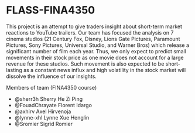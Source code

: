 # FLASS-FINA4350
This project is an attempt to give traders insight about short-term market reactions to YouTube trailers.  Our team has focused the analysis on 7 cinema studios (21 Century Fox, Disney, Lions Gate Pictures, Paramount Pictures, Sony Pictures, Universal Studio, and Warner Bros) which release a significant number of film each year.  Thus, we only expect to predict small movements in their stock price as one movie does not account for a large revenue for these studios. Such movement is also expected to be short-lasting as a constant news influx and high volatility in the stock market will dissolve the influence of our insights.

Members of team (FINA4350 course)
- @sherr3h Sherry He Zi Ping
- @FouadChrayate Florent Idargo
- @axhirv Axel Hirvenoja
- @lynne-xhl Lynne Xue Henglin 
- @Sromier Sigrid Romier
